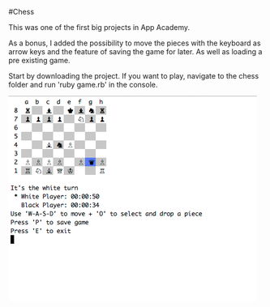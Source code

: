 #Chess

This was one of the first big projects in App Academy.

As a bonus, I added the possibility to move the pieces with the keyboard as arrow keys and the feature of saving the game for later. As well as loading a pre existing game.

Start by downloading the project. If you want to play, navigate to the chess folder and run 'ruby game.rb' in the console.

![chess](https://raw.githubusercontent.com/lmuntaner/chess/master/chess.png)
